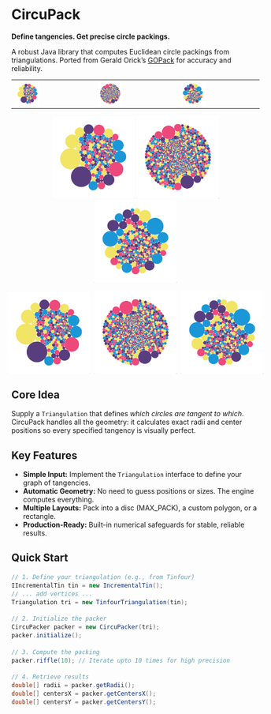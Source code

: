 # CircuPack

**Define tangencies. Get precise circle packings.**

A robust Java library that computes Euclidean circle packings from triangulations. Ported from Gerald Orick’s [GOPack](https://github.com/kensmath/GOPack) for accuracy and reliability.

<table align="center"> <tr> <td><img src="resources/poisson_pack.png" alt="Poisson 1" style="width:33.333%;height:auto;display:block;"/></td> <td><img src="resources/hex_pack.png" alt="Hex 2" style="width:33.333%;height:auto;display:block;"/></td> <td><img src="resources/nrooks_pack.png" alt="NRooks 3" style="width:33.333%;height:auto;display:block;"/></td> </tr> </table>

<p align="center"> <img src="resources/poisson_pack.png" alt="Poisson 1" width="33.333%" style="height:auto;"/> <img src="resources/hex_pack.png" alt="Hex 2" width="33.333%" style="height:auto;"/> <img src="resources/nrooks_pack.png" alt="NRooks 3" width="33.333%" style="height:auto;"/> </p>

<div style="display:flex; gap:0.5rem; justify-content:center;"> <img src="resources/poisson_pack.png" alt="Poisson 1" style="width:33.333%;" /> <img src="resources/hex_pack.png" alt="Poisson 2" style="width:33.333%;" /> <img src="resources/nrooks_pack.png" alt="Poisson 3" style="width:33.333%;" /> </div>


## Core Idea

Supply a `Triangulation` that defines *which circles are tangent to which*. CircuPack handles all the geometry: it calculates exact radii and center positions so every specified tangency is visually perfect.


## Key Features

*   **Simple Input:** Implement the `Triangulation` interface to define your graph of tangencies.
*   **Automatic Geometry:** No need to guess positions or sizes. The engine computes everything.
*   **Multiple Layouts:** Pack into a disc (MAX_PACK), a custom polygon, or a rectangle.
*   **Production-Ready:** Built-in numerical safeguards for stable, reliable results.


## Quick Start

```java
// 1. Define your triangulation (e.g., from Tinfour)
IIncrementalTin tin = new IncrementalTin();
// ... add vertices ...
Triangulation tri = new TinfourTriangulation(tin);

// 2. Initialize the packer
CircuPacker packer = new CircuPacker(tri);
packer.initialize();

// 3. Compute the packing
packer.riffle(10); // Iterate upto 10 times for high precision

// 4. Retrieve results
double[] radii = packer.getRadii();
double[] centersX = packer.getCentersX();
double[] centersY = packer.getCentersY();
```
